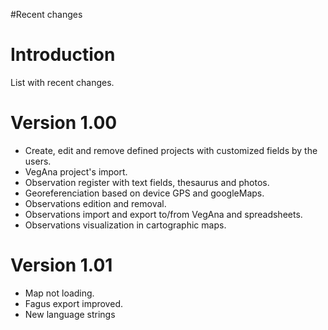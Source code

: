 #Recent changes

# Introduction #

List with recent changes.


# Version 1.00 #
  * Create, edit and remove defined projects with customized fields by the users.
  * VegAna project's import.
  * Observation register with text fields, thesaurus and photos.
  * Georeferenciation based on device GPS and googleMaps.
  * Observations edition and removal.
  * Observations import and export to/from VegAna and spreadsheets.
  * Observations visualization in cartographic maps.

# Version 1.01 #
  * Map not loading.
  * Fagus export improved.
  * New language strings